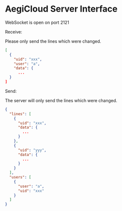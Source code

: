 # AegiCloud Server Interface

WebSocket is open on port 2121

Receive:

Please only send the lines which were changed.

```json
[
  {
    "uid": "xxx",
    "user": "a",
    "data": {
      ...
  }
]
```

Send:

The server will only send the lines which were changed.

```json
{
  "lines": [
    {
      "uid": "xxx",
      "data": {
        ...
      }
    },
    {
      "uid": "yyy",
      "data": {
        ...
      }
    }
  ],
  "users": [
    {
      "user": "a",
      "uid": "xxx"
    }
  ]
}
```
